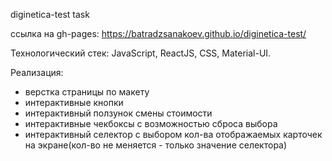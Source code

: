 diginetica-test task

ссылка на gh-pages: https://batradzsanakoev.github.io/diginetica-test/

Технологический стек: JavaScript, ReactJS, CSS, Material-UI.

Реализация:
- верстка страницы по макету
- интерактивные кнопки
- интерактивный ползунок смены стоимости
- интерактивные чекбоксы с возможностью сброса выбора
- интерактивный селектор с выбором кол-ва отображаемых карточек на экране(кол-во не меняется - только значение селектора)
